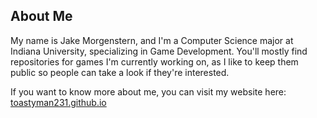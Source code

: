 ## About Me

My name is Jake Morgenstern, and I'm a Computer Science major at Indiana University, specializing in Game Development.
You'll mostly find repositories for games I'm currently working on, as I like to keep them public so people can take a look if they're interested.

If you want to know more about me, you can visit my website here:
[toastyman231.github.io](https://toastyman231.github.io)
